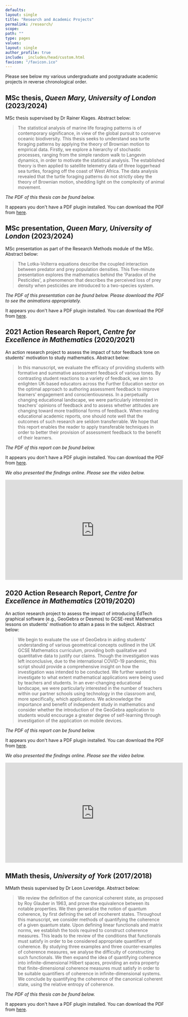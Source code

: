 ```yaml
---
defaults:
layout: single
title: "Research and Academic Projects"
permalink: /research/
scope:
path: ""
type: pages
values:
layout: single
author_profile: true
include: _includes/head/custom.html
favicon: "/favicon.ico"
---
```


Please see below my various undergraduate and postgraduate academic projects in reverse chronological order.

## MSc thesis, *Queen Mary, University of London* (2023/2024)

MSc thesis supervised by Dr Rainer Klages. Abstract below:

 > <p style="font-size: 14px;">The statistical analysis of marine life foraging patterns is of contemporary significance, in view of the global pursuit to conserve oceanic biodiversity. This thesis seeks to understand sea turtle foraging patterns by applying the theory of Brownian motion to empirical data. Firstly, we explore a hierarchy of stochastic processes, ranging from the simple random walk to Langevin dynamics, in order to motivate the statistical analysis. The established theory is then applied to satellite telemetry data of three loggerhead sea turtles, foraging off the coast of West Africa. The data analysis revealed that the turtle foraging patterns do not strictly obey the theory of Brownian motion, shedding light on the complexity of animal movement.</p>


_The PDF of this thesis can be found below._

<object data="/assets/230793835_MSc_Dissertation.pdf" type="application/pdf" width="100%" height="50px">
    <p>It appears you don't have a PDF plugin installed. You can download the PDF from <a href="/assets/DMarshall 4-week review document.pdf">here</a>.</p>
</object>

## MSc presentation, *Queen Mary, University of London* (2023/2024)

MSc presentation as part of the Research Methods module of the MSc. Abstract below:

 > The Lotka-Volterra equations describe the coupled interaction between predator and prey population densities. This five-minute presentation explores the mathematics behind the 'Paradox of the Pesticides', a phenomenon that describes the perceived loss of prey density when pesticides are introduced to a two-species system.

_The PDF of this presentation can be found below. Please download the PDF to see the animations appropriately._

<object data="/assets/Research_Methods_Presentation_230793835 FINAL (1).pdf" type="application/pdf" width="100%" height="600px">
    <p>It appears you don't have a PDF plugin installed. You can download the PDF from <a href="/assets/Research_Methods_Presentation_230793835 FINAL (1).pdf">here</a>.</p>
</object>

## 2021 Action Research Report, *Centre for Excellence in Mathematics* (2020/2021)

An action research project to assess the impact of tutor feedback tone on students' motivation to study mathematics. Abstract below:

 > In this manuscript, we evaluate the efficacy of providing students with formative and summative assessment feedback of various tones. By contrasting student reactions to a variety of feedback, we aim to enlighten UK-based educators across the Further Education sector on the optimal approach to authoring assessment feedback to improve learners’ engagement and conscientiousness. In a perpetually changing educational landscape, we were particularly interested in teachers’ opinions of feedback and to assess whether attitudes are changing toward more traditional forms of feedback. When reading educational academic reports, one should note well that the outcomes of such research are seldom transferrable. We hope that this report enables the reader to apply transferable techniques in order to better their provision of assessment feedback to the benefit of their learners. 

_The PDF of this report can be found below._

<object data="/assets/CfEM Tone of Feedback Report.pdf" type="application/pdf" width="100%" height="600px">
    <p>It appears you don't have a PDF plugin installed. You can download the PDF from <a href="/assets/CfEM Tone of Feedback Report.pdf">here</a>.</p>
</object>

_We also presented the findings online. Please see the video below._

<iframe width="560" height="315" src="https://www.youtube-nocookie.com/embed/WAes6cTSc_0?si=o9ijKO51IPjnr-gk" title="YouTube video player" frameborder="0" allow="accelerometer; autoplay; clipboard-write; encrypted-media; gyroscope; picture-in-picture; web-share" referrerpolicy="strict-origin-when-cross-origin" allowfullscreen></iframe>

## 2020 Action Research Report, *Centre for Excellence in Mathematics* (2019/2020)

An action research project to assess the impact of introducing EdTech graphical software (e.g., GeoGebra or Desmos) to GCSE-resit Mathematics lessons on students' motivation to attain a pass in the subject. Abstract below:

 > We begin to evaluate the use of GeoGebra in aiding students’ understanding of various geometrical concepts outlined in the UK GCSE Mathematics curriculum, providing both qualitative and quantitative data to justify our claims. Though the investigation was left inconclusive, due to the international COVID-19 pandemic, this script should provide a comprehensive insight on how the investigation was intended to be conducted. We further wanted to investigate to what extent mathematical applications were being used by teachers and students. In an ever-changing educational landscape, we were particularly interested in the number of teachers within our partner schools using technology in the classroom and, more specifically, which applications. We acknowledge the importance and benefit of independent study in mathematics and consider whether the introduction of the GeoGebra application to students would encourage a greater degree of self-learning through investigation of the application on mobile devices.

_The PDF of this report can be found below._

<object data="/assets/CfEM GeoGebra Report.pdf" type="application/pdf" width="100%" height="600px">
    <p>It appears you don't have a PDF plugin installed. You can download the PDF from <a href="/assets/CfEM GeoGebra Report.pdf">here</a>.</p>
</object>

_We also presented the findings online. Please see the video below._

<iframe width="560" height="315" src="https://www.youtube-nocookie.com/embed/kFlcjwVEzRI?si=Wew-k2rknULrIVdv" title="YouTube video player" frameborder="0" allow="accelerometer; autoplay; clipboard-write; encrypted-media; gyroscope; picture-in-picture; web-share" referrerpolicy="strict-origin-when-cross-origin" allowfullscreen></iframe>

## MMath thesis, *University of York* (2017/2018)

MMath thesis supervised by Dr Leon Loveridge. Abstract below:

 > We review the definition of the canonical coherent state, as proposed by Roy Glauber in 1963, and prove the equivalence between its notable properties. We then generalise the notion of quantum coherence, by first defining the set of incoherent states. Throughout this manuscript, we consider methods of quantifying the coherence of a given quantum state. Upon defining linear functionals and matrix norms, we establish the tools required to construct coherence measures. This leads to the review of the conditions that functionals must satisfy in order to be considered appropriate quantifiers of coherence. By studying three examples and three counter-examples of coherence measures, we analyse the difficulty of constructing such functionals. We then expand the idea of quantifying coherence into infinite-dimensional Hilbert spaces, providing an extra property that finite-dimensional coherence measures must satisfy in order to be suitable quantifiers of coherence in infinite-dimensional systems. We conclude by quantifying the coherence of the canonical coherent state, using the relative entropy of coherence.

_The PDF of this thesis can be found below._

<object data="/assets/MMath Dissertation" type="application/pdf" width="100%" height="600px">
    <p>It appears you don't have a PDF plugin installed. You can download the PDF from <a href="/assets/DMarshall 4-week review document.pdf">here</a>.</p>
</object>
